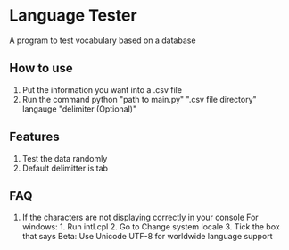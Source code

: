 # Language Tester
 A program to test vocabulary based on a database

## How to use
 1. Put the information you want into a .csv file
 2. Run the command python "path to main.py" ".csv file directory" langauge "delimiter (Optional)"

## Features
 1. Test the data randomly
 2. Default delimitter is tab

## FAQ
 1. If the characters are not displaying correctly in your console
    For windows: 
        1. Run intl.cpl
        2. Go to Change system locale
        3. Tick the box that says Beta: Use Unicode UTF-8 for worldwide language support
